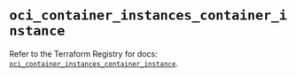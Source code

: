 # `oci_container_instances_container_instance`

Refer to the Terraform Registry for docs: [`oci_container_instances_container_instance`](https://registry.terraform.io/providers/oracle/oci/6.18.0/docs/resources/container_instances_container_instance).
